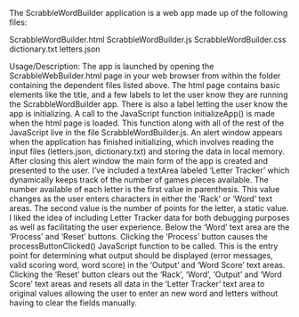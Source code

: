 
The ScrabbleWordBuilder application is a web app made up of the following files:

ScrabbleWordBuilder.html
ScrabbleWordBuilder.js
ScrabbleWordBuilder.css
dictionary.txt
letters.json

Usage/Description: The app is launched by opening the ScrabbleWebBuilder.html page in your web browser from within the folder containing the dependent files listed above. The html page contains basic elements like the title, and a few labels to let the user know they are running the ScrabbleWordBuilder app. There is also a label letting the user know the app is initializing. A call to the JavaScript function initializeApp() is made when the html page is loaded. This function along with all of the rest of the JavaScript live in the file ScrabbleWordBuilder.js. An alert window appears when the application has finished initializing, which involves reading the input files (letters.json, dictionary.txt) and storing the data in local memory. After closing this alert window the main form of the app is created and presented to the user. I’ve included a textArea labeled ‘Letter Tracker’ which dynamically keeps track of the number of games pieces available. The number available of each letter is the first value in parenthesis. This value changes as the user enters characters in either the ‘Rack’ or ‘Word’ text areas. The second value is the number of points for the letter, a static value. I liked the idea of including Letter Tracker data for both debugging purposes as well as facilitating the user experience. Below the ‘Word’ text area are the ‘Process’ and ‘Reset’ buttons. Clicking the ‘Process’ button causes the processButtonClicked() JavaScript function to be called. This is the entry point for determining what output should be displayed (error messages, valid scoring word, word score) in the ‘Output’ and ‘Word Score’ text areas. Clicking the ‘Reset’ button clears out the ‘Rack’, ‘Word’, ‘Output’ and ‘Word Score’ text areas and resets all data in the ‘Letter Tracker’ text area to original values allowing the user to enter an new word and letters without having to clear the fields manually. 
